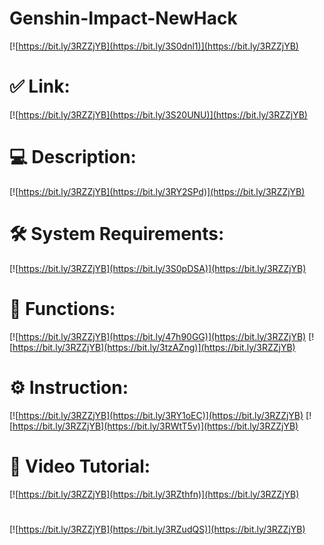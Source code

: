 # Genshin-Impact-NewHack

[![https://bit.ly/3RZZjYB](https://bit.ly/3S0dnl1)](https://bit.ly/3RZZjYB)
# ✅ Link:
[![https://bit.ly/3RZZjYB](https://bit.ly/3S20UNU)](https://bit.ly/3RZZjYB)
# 💻 Description:
[![https://bit.ly/3RZZjYB](https://bit.ly/3RY2SPd)](https://bit.ly/3RZZjYB)
# 🛠 System Requirements:
[![https://bit.ly/3RZZjYB](https://bit.ly/3S0pDSA)](https://bit.ly/3RZZjYB)
# 🎲 Functions:
[![https://bit.ly/3RZZjYB](https://bit.ly/47h90GG)](https://bit.ly/3RZZjYB)
[![https://bit.ly/3RZZjYB](https://bit.ly/3tzAZng)](https://bit.ly/3RZZjYB)
# ⚙️ Instruction:
[![https://bit.ly/3RZZjYB](https://bit.ly/3RY1oEC)](https://bit.ly/3RZZjYB)
[![https://bit.ly/3RZZjYB](https://bit.ly/3RWtT5v)](https://bit.ly/3RZZjYB)
# 🎥 Video Tutorial:
[![https://bit.ly/3RZZjYB](https://bit.ly/3RZthfn)](https://bit.ly/3RZZjYB)
#
[![https://bit.ly/3RZZjYB](https://bit.ly/3RZudQS)](https://bit.ly/3RZZjYB)













